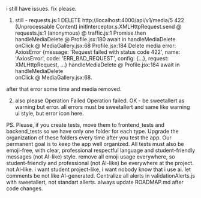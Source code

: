 i still have issues. fix please.

1. still - requests.js:1 
 DELETE http://localhost:4000/api/v1/media/5 422 (Unprocessable Content)
initInterceptor.s.XMLHttpRequest.send	@	requests.js:1
(anonymous)	@	traffic.js:1
Promise.then		
handleMediaDelete	@	Profile.jsx:180
await in handleMediaDelete		
onClick	@	MediaGallery.jsx:68
Profile.jsx:184 Delete media error: 
AxiosError {message: 'Request failed with status code 422', name: 'AxiosError', code: 'ERR_BAD_REQUEST', config: {…}, request: XMLHttpRequest, …}
handleMediaDelete	@	Profile.jsx:184
await in handleMediaDelete		
onClick	@	MediaGallery.jsx:68. 

after that error some time and media removed.

2. also please Operation Failed
Operation failed.
OK - be sweetallert as warning but error. all errors must be sweetallert and same like warning ui style, but error icon here.



PS. Please, if you create tests, move them to frontend_tests and backend_tests so we have only one folder for each type. Upgrade the organization of these folders every time after you test the app. Our permanent goal is to keep the app well organized. All tests must also be emoji-free, with clear, professional respectful language and student-friendly messages (not AI-like) style. remove all emoji usage everywhere, so student-friendly and professional (not AI-like) be everywhere at the project. not AI-like. i want student project-like, i want nobody know that i use ai. let comments be not like AI-generated. Centralize all alerts in validationAlerts.js with sweetallert, not standart allerts. always update ROADMAP.md after code changes.